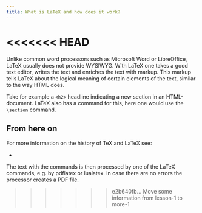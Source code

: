 ```yaml
---
title: What is LaTeX and how does it work?
---
```

<<<<<<< HEAD
=======

Unlike common word processors such as Microsoft Word or LibreOffice, LaTeX usually does not provide WYSIWYG. With LaTeX one takes a good text editor, writes the text and enriches the text with markup. This markup tells LaTeX about the logical meaning of certain elements of the text, similar to the way HTML does.

Take for example a `<h2>` headline indicating a new section in an HTML-document. LaTeX also has a command for this, here one would use the `\section` command.

## From here on

For more information on the history of TeX and LaTeX see:

*

 The text with the commands is then processed by one of the LaTeX commands, e.g. by pdflatex or lualatex. In case there are no errors the processor creates a PDF file.
>>>>>>> e2b640fb... Move some information from lesson-1 to more-1
